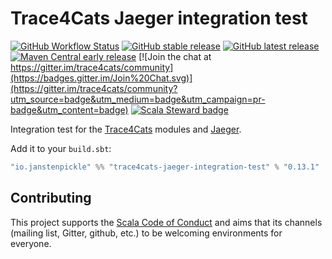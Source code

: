 # Trace4Cats Jaeger integration test

[![GitHub Workflow Status](https://img.shields.io/github/workflow/status/trace4cats/trace4cats-jaeger-integration-test/Continuous%20Integration)](https://github.com/trace4cats/trace4cats-jaeger-integration-test/actions?query=workflow%3A%22Continuous%20Integration%22)
[![GitHub stable release](https://img.shields.io/github/v/release/trace4cats/trace4cats-jaeger-integration-test?label=stable&sort=semver)](https://github.com/trace4cats/trace4cats-jaeger-integration-test/releases)
[![GitHub latest release](https://img.shields.io/github/v/release/trace4cats/trace4cats-jaeger-integration-test?label=latest&include_prereleases&sort=semver)](https://github.com/trace4cats/trace4cats-jaeger-integration-test/releases)
[![Maven Central early release](https://img.shields.io/maven-central/v/io.janstenpickle/trace4cats-jaeger-integration-test_2.13?label=early)](https://maven-badges.herokuapp.com/maven-central/io.janstenpickle/trace4cats-jaeger-integration-test_2.13)
[![Join the chat at https://gitter.im/trace4cats/community](https://badges.gitter.im/Join%20Chat.svg)](https://gitter.im/trace4cats/community?utm_source=badge&utm_medium=badge&utm_campaign=pr-badge&utm_content=badge)
[![Scala Steward badge](https://img.shields.io/badge/Scala_Steward-helping-blue.svg?style=flat&logo=data:image/png;base64,iVBORw0KGgoAAAANSUhEUgAAAA4AAAAQCAMAAAARSr4IAAAAVFBMVEUAAACHjojlOy5NWlrKzcYRKjGFjIbp293YycuLa3pYY2LSqql4f3pCUFTgSjNodYRmcXUsPD/NTTbjRS+2jomhgnzNc223cGvZS0HaSD0XLjbaSjElhIr+AAAAAXRSTlMAQObYZgAAAHlJREFUCNdNyosOwyAIhWHAQS1Vt7a77/3fcxxdmv0xwmckutAR1nkm4ggbyEcg/wWmlGLDAA3oL50xi6fk5ffZ3E2E3QfZDCcCN2YtbEWZt+Drc6u6rlqv7Uk0LdKqqr5rk2UCRXOk0vmQKGfc94nOJyQjouF9H/wCc9gECEYfONoAAAAASUVORK5CYII=)](https://scala-steward.org)

Integration test for the [Trace4Cats] modules and [Jaeger].

Add it to your `build.sbt`:

```scala
"io.janstenpickle" %% "trace4cats-jaeger-integration-test" % "0.13.1"
```

## Contributing

This project supports the [Scala Code of Conduct](https://typelevel.org/code-of-conduct.html) and aims that its channels
(mailing list, Gitter, github, etc.) to be welcoming environments for everyone.

[Trace4Cats]: https://github.com/trace4cats/trace4cats
[Jaeger]: https://www.jaegertracing.io/
